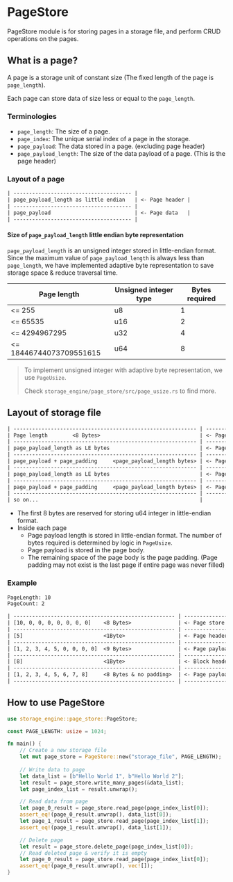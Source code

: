 # PageStore

PageStore module is for storing pages in a storage file, and perform CRUD operations on the pages.

## What is a page?

A page is a storage unit of constant size (The fixed length of the page is `page_length`).

Each page can store data of size less or equal to the `page_length`.

### Terminologies

- `page_length`: The size of a page.
- `page_index`: The unique serial index of a page in the storage.
- `page_payload`: The data stored in a page. (excluding page header)
- `page_payload_length`: The size of the data payload of a page. (This is the page header)

### Layout of a page

```txt
| -------------------------------------- |
| page_payload_length as little endian   | <- Page header |
| -------------------------------------- |
| page_payload                           | <- Page data   |
| -------------------------------------- |
```

#### Size of `page_payload_length` little endian byte representation

`page_payload_length` is an unsigned integer stored in little-endian format. Since the maximum value of `page_payload_length` is always less than `page_length`, we have implemented adaptive byte representation to save storage space & reduce traversal time.

| Page length             | Unsigned integer type | Bytes required |
| ----------------------- | --------------------- | -------------- |
| <= 255                  | u8                    | 1              |
| <= 65535                | u16                   | 2              |
| <= 4294967295           | u32                   | 4              |
| <= 18446744073709551615 | u64                   | 8              |

> To implement unsigned integer with adaptive byte representation, we use `PageUsize`.
>
> Check `storage_engine/page_store/src/page_usize.rs` to find more.

## Layout of storage file

```txt
| ----------------------------------------------------------- | --------------------------- | 
| Page length        <8 Bytes>                                | <- Page store header        |
| ----------------------------------------------------------- | --------------------------- | ----------------------- |
| page_payload_length as LE bytes                             | <- Page header              |                         |
| ----------------------------------------------------------- | --------------------------- | <- Page index 0         |
| page_payload + page_padding     <page_payload_length bytes> | <- Page body                |                         |
| ----------------------------------------------------------- | --------------------------- | ----------------------- |
| page_payload_length as LE bytes                             | <- Page header              |                         |
| ----------------------------------------------------------- | --------------------------- | <- Page index 1         |
| page_payload + page_padding     <page_payload_length bytes> | <- Page body                |                         |
| ----------------------------------------------------------- | --------------------------- | ----------------------- |
| so on...                                                    |
```

- The first 8 bytes are reserved for storing u64 integer in little-endian format.
- Inside each page
  - Page payload length is stored in little-endian format. The number of bytes required is determined by logic in `PageUsize`.
  - Page payload is stored in the page body.
  - The remaining space of the page body is the page padding. (Page padding may not exist is the last page if entire page was never filled)

### Example

```txt
PageLength: 10
PageCount: 2

| ---------------------------------------------------- | ------------------------------ | 
| [10, 0, 0, 0, 0, 0, 0, 0]    <8 Bytes>               | <- Page store header           |
| ---------------------------------------------------- | ------------------------------ | ----------------------- |
| [5]                          <1Byte>                 | <- Page header                 |                         |
| ---------------------------------------------------- | ------------------------------ | <- Page index 0         |
| [1, 2, 3, 4, 5, 0, 0, 0, 0]  <9 Bytes>               | <- Page payload + Page padding |                         |
| ---------------------------------------------------- | ------------------------------ | ----------------------- |
| [8]                          <1Byte>                 | <- Block header                |                         |
| ---------------------------------------------------- | ------------------------------ | <- Page index 1         |
| [1, 2, 3, 4, 5, 6, 7, 8]     <8 Bytes & no padding>  | <- Page payload                |                         |
| ---------------------------------------------------- | ------------------------------ | ----------------------- |
```

## How to use PageStore

```rs
use storage_engine::page_store::PageStore;

const PAGE_LENGTH: usize = 1024;

fn main() {
    // Create a new storage file
    let mut page_store = PageStore::new("storage_file", PAGE_LENGTH);
    
    // Write data to page
    let data_list = [b"Hello World 1", b"Hello World 2"];
    let result = page_store.write_many_pages(&data_list);
    let page_index_list = result.unwrap();

    // Read data from page
    let page_0_result = page_store.read_page(page_index_list[0]);
    assert_eq!(page_0_result.unwrap(), data_list[0]);
    let page_1_result = page_store.read_page(page_index_list[1]);
    assert_eq!(page_1_result.unwrap(), data_list[1]);

    // Delete page
    let result = page_store.delete_page(page_index_list[0]);
    // Read deleted page & verify it is empty
    let page_0_result = page_store.read_page(page_index_list[0]);
    assert_eq!(page_0_result.unwrap(), vec![]);
}
```
